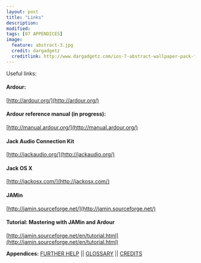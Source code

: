 ```yaml
---
layout: post
title: "Links"
description:
modified: 
tags: [07 APPENDICES]
image:
  feature: abstract-3.jpg
  credit: dargadgetz
  creditlink: http://www.dargadgetz.com/ios-7-abstract-wallpaper-pack-for-iphone-5-and-ipod-touch-retina/
---
```


Useful links:

#### Ardour:
[http://ardour.org/](http://ardour.org/)

#### Ardour reference manual (in progress):
[http://manual.ardour.org/](http://manual.ardour.org/)

#### Jack Audio Connection Kit
[http://jackaudio.org/](http://jackaudio.org/)

#### Jack OS X
[http://jackosx.com/](http://jackosx.com/)

#### JAMin
[http://jamin.sourceforge.net/](http://jamin.sourceforge.net/)

#### Tutorial: Mastering with JAMin and Ardour
[http://jamin.sourceforge.net/en/tutorial.html](http://jamin.sourceforge.net/en/tutorial.html)

**Appendices:**
[FURTHER HELP](../further-help)   ||
[GLOSSARY](../glossary)   ||
[CREDITS](../credits)
